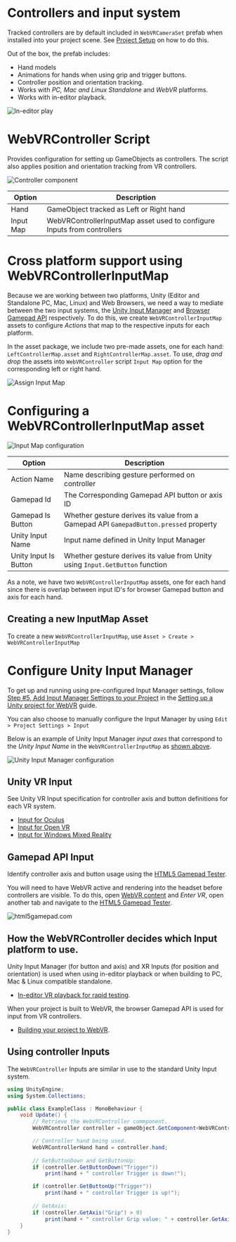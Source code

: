 # Controllers and input system

Tracked controllers are by default included in `WebVRCameraSet` prefab when installed into your project scene. See [Project Setup](./project-setup.md#4-add-the-webvr-prefab-to-your-scene) on how to do this.

Out of the box, the prefab includes:

* Hand models
* Animations for hands when using grip and trigger buttons.
* Controller position and orientation tracking.
* Works with _PC, Mac and Linux Standalone_ and _WebVR_ platforms.
* Works with in-editor playback.

![In-editor play](images/editor-play.gif)

# WebVRController Script

Provides configuration for setting up GameObjects as controllers. The script also applies position and orientation tracking from VR controllers.

![Controller component](images/controller-script.png)

| Option | Description |
| --- | --- |
| Hand | GameObject tracked as Left or Right hand |
| Input Map | WebVRControllerInputMap asset used to configure Inputs from controllers |

# Cross platform support using WebVRControllerInputMap

Because we are working between two platforms, Unity (Editor and Standalone PC, Mac, Linux) and Web Browsers, we need a way to mediate between the two input systems, the [Unity Input Manager](https://docs.unity3d.com/Manual/xr_input.html) and [Browser Gamepad API](https://developer.mozilla.org/en-US/docs/Web/API/Gamepad_API/Using_the_Gamepad_API) respectively. To do this, we create `WebVRControllerInputMap` assets to configure _Actions_ that map to the respective inputs for each platform.

In the asset package, we include two pre-made assets, one for each hand: `LeftControllerMap.asset` and `RightControllerMap.asset`.  To use, _drag and drop_ the assets into `WebVRController` script `Input Map` option for the corresponding left or right hand.

![Assign Input Map](images/assign-inputmap.gif)

# Configuring a WebVRControllerInputMap asset

![Input Map configuration](images/inputmap.png)

| Option | Description |
| --- | --- |
| Action Name | Name describing gesture performed on controller |
| Gamepad Id | The Corresponding Gamepad API button or axis ID |
| Gamepad Is Button | Whether gesture derives its value from a Gamepad API `GamepadButton.pressed` property |
| Unity Input Name | Input name defined in Unity Input Manager |
| Unity Input Is Button | Whether gesture derives its value from Unity using `Input.GetButton` function |

As a note, we have two `WebVRControllerInputMap` assets, one for each hand since there is overlap between input ID's for browser Gamepad button and axis for each hand.

## Creating a new InputMap Asset

To create a new `WebVRControllerInputMap`, use `Asset > Create > WebVRControllerInputMap`

# Configure Unity Input Manager

To get up and running using pre-configured Input Manager settings, follow [Step #5, Add Input Manager Settings to your Project](project-setup.md#5-add-input-manager-settings-to-your-project) in the [Setting up a Unity project for WebVR](./project-setup.md) guide.

You can also choose to manually configure the Input Manager by using `Edit > Project Settings > Input`

Below is an example of Unity Input Manager _input axes_ that correspond to the _Unity Input Name_ in the `WebVRControllerInputMap` as [shown above](#configuring-a-webvrcontrollerinputmap-asset).

![Unity Input Manager configuration](images/unity-input-manager.png)

## Unity VR Input

See Unity VR Input specification for controller axis and button definitions for each VR system.   

* [Input for Oculus](https://docs.unity3d.com/Manual/OculusControllers.html)
* [Input for Open VR](https://docs.unity3d.com/Manual/OpenVRControllers.html)
* [Input for Windows Mixed Reality](https://docs.unity3d.com/Manual/Windows-Mixed-Reality-Input.html)

## Gamepad API Input

Identify controller axis and button usage using the [HTML5 Gamepad Tester](http://html5gamepad.com/).

You will need to have WebVR active and rendering into the headset before controllers are visible. To do this, open [WebVR content](https://webvr.info/samples/XX-vr-controllers.html) and _Enter VR_, open another tab and navigate to the [HTML5 Gamepad Tester](http://html5gamepad.com/).

![html5gamepad.com](images/html5gamepad.png)

## How the WebVRController decides which Input platform to use.

Unity Input Manager (for button and axis) and XR Inputs (for position and orientation) is used when using in-editor playback or when building to PC, Mac & Linux compatible standalone.
* [In-editor VR playback for rapid testing](./xr-testing.md).

When your project is built to WebVR, the browser Gamepad API is used for input from VR controllers.
* [Building your project to WebVR](./project-setup#6-build-your-project-to-webvr).

## Using controller Inputs

The `WebVRController` Inputs are similar in use to the standard Unity Input system.

```c#
using UnityEngine;
using System.Collections;

public class ExampleClass : MonoBehaviour {
    void Update() {
        // Retrieve the WebVRController commponent.
        WebVRController controller = gameObject.GetComponent<WebVRController>();

        // Controller hand being used.
        WebVRControllerHand hand = controller.hand;
        
        // GetButtonDown and GetButtonUp:
        if (controller.GetButtonDown("Trigger"))
            print(hand + " controller Trigger is down!");

        if (controller.GetButtonUp("Trigger"))
            print(hand + " controller Trigger is up!");
        
        // GetAxis:
        if (controller.GetAxis("Grip") > 0)
            print(hand + " controller Grip value: " + controller.GetAxis("Grip"));
    }
}
```
